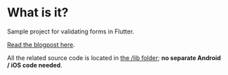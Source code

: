 # What is it?

Sample project for validating forms in Flutter.

[Read the blogpost here](https://flutter.rocks/2017/10/17/validating-forms-in-flutter/).

All the related source code is located in [the /lib folder](https://github.com/FlutterRocks/form-validation-sample/tree/master/lib); **no separate Android / iOS code needed**.
